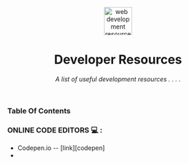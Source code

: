 <p align="center">
    <img width="64" height="64" alt="web development resources" src="https://www.clipartmax.com/png/middle/216-2164926_desktop-computer-with-binary-codes-icons-programming-icon.png" />
</p>
<h1 align="center">Developer Resources</h1>
<p align="center">
<i> A list of useful development resources . . . .</i>
</p>
<p align="center"><br/></p>

### Table Of Contents

### ONLINE CODE EDITORS 💻 :

-  Codepen.io -- [link][codepen]
-  

